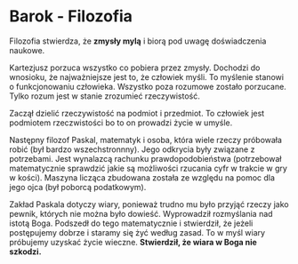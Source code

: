 # Barok - Filozofia

Filozofia stwierdza, że **zmysły mylą** i biorą pod uwagę doświadczenia naukowe.

Kartezjusz porzuca wszystko co pobiera przez zmysły. Dochodzi do wnosioku, że najważniejsze jest to, że człowiek myśli. To myślenie stanowi o funkcjonowaniu człowieka. Wszystko poza rozumowe zostało porzucane. Tylko rozum jest w stanie zrozumieć rzeczywistość.

Zaczął dzielić rzeczywistość na podmiot i przedmiot. To człowiek jest podmiotem rzeczwistości bo to on prowadzi życie w umyśle.

Następny filozof Paskal, matematyk i osoba, która wiele rzeczy próbowała robić (był bardzo wszechstronnny). Jego odkrycia były związane z potrzebami. Jest wynalazcą rachunku prawdopodobieństwa (potrzebował matematycznie sprawdzić jakie są możliwości rzucania cyfr w trakcie w gry w kości). Maszyna licząca zbudowana została ze względu na pomoc dla jego ojca (był poborcą podatkowym).

Zakład Paskala dotyczy wiary, ponieważ trudno mu było przyjąć rzeczy jako pewnik, których nie można było dowieść. Wyprowadził rozmyślania nad istotą Boga. Podszedł do tego matematycznie i stwierdził, że jeżeli postępujemy dobrze i staramy się żyć według zasad. To w myśl wiary próbujemy uzyskać życie wieczne. **Stwierdził, że wiara w Boga nie szkodzi.**
